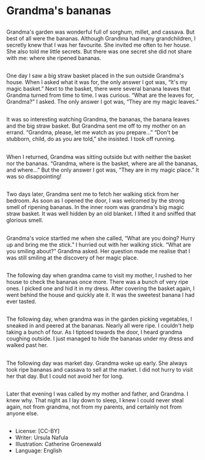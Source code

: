 # Grandma's bananas

##
Grandma's garden was wonderful full of sorghum, millet, and cassava.
But best of all were the bananas.
Although Grandma had many
grandchildren, I secretly knew that I
was her favourite. She invited me
often to her house. She also told me
little secrets.
But there was one secret she did
not share with me: where she
ripened bananas.

##
One day I saw a big straw basket
placed in the sun outside
Grandma's house. When I asked
what it was for, the only answer I
got was, “It's my magic basket.”
Next to the basket, there were
several banana leaves that
Grandma turned from time to time.
I was curious. “What are the leaves
for, Grandma?” I asked. The only
answer I got was, “They are my
magic leaves.”

##
It was so interesting watching
Grandma, the bananas, the banana
leaves and the big straw basket.
But Grandma sent me off to my
mother on an errand.
“Grandma, please, let me watch as
you prepare…”
“Don't be stubborn, child, do as you
are told,” she insisted. I took off
running.

##
When I returned, Grandma was
sitting outside but with neither the
basket nor the bananas.
“Grandma, where is the basket,
where are all the bananas, and
where…”
But the only answer I got was,
“They are in my magic place.”
It was so disappointing!

##
Two days later, Grandma sent me to
fetch her walking stick from her
bedroom.
As soon as I opened the door, I was
welcomed by the strong smell of
ripening bananas. In the inner room
was grandma's big magic straw
basket. It was well hidden by an old
blanket. I lifted it and sniffed that
glorious smell.

##
Grandma's voice startled me when
she called, “What are you doing?
Hurry up and bring me the stick.”
I hurried out with her walking stick.
“What are you smiling about?”
Grandma asked.
Her question made me realise that I
was still smiling at the discovery of
her magic place.

##
The following day when grandma
came to visit my mother, I rushed
to her house to check the bananas
once more.
There was a bunch of very ripe
ones. I picked one and hid it in my
dress. After covering the basket
again, I went behind the house and
quickly ate it. It was the sweetest
banana I had ever tasted.

##
The following day, when grandma
was in the garden picking
vegetables, I sneaked in and peered
at the bananas.
Nearly all were ripe. I couldn't help
taking a bunch of four.
As I tiptoed towards the door, I
heard grandma coughing outside. I
just managed to hide the bananas
under my dress and walked past
her.

##
The following day was market day.
Grandma woke up early. She always
took ripe bananas and cassava to
sell at the market.
I did not hurry to visit her that day.
But I could not avoid her for long.

##
Later that evening I was called by
my mother and father, and
Grandma. I knew why.
That night as I lay down to sleep, I
knew I could never steal again, not
from grandma, not from my
parents, and certainly not from
anyone else.

##
* License: [CC-BY]
* Writer: Ursula Nafula
* Illustration: Catherine Groenewald
* Language: English
